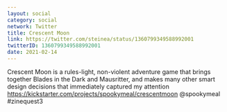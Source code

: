 ```yaml
---
layout: social
category: social
network: Twitter
title: Crescent Moon
link: https://twitter.com/steinea/status/1360799349588992001
twitterID: 1360799349588992001
date: 2021-02-14
---
```


Crescent Moon is a rules-light, non-violent adventure game that brings together Blades in the Dark and Mausritter, and makes many other smart design decisions that immediately captured my attention <https://kickstarter.com/projects/spookymeal/crescentmoon> @spookymeal #zinequest3
